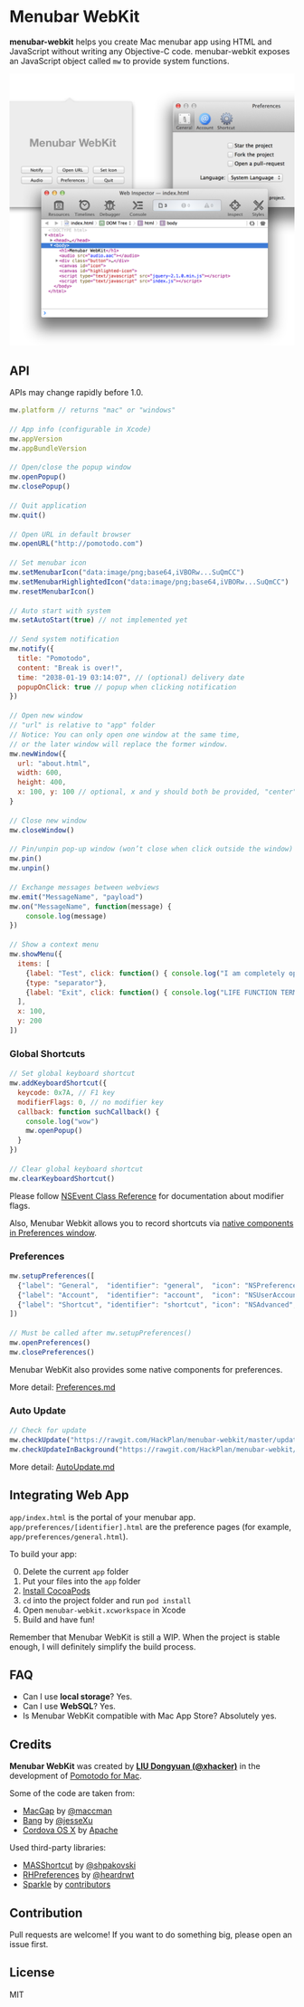 # Menubar WebKit

**menubar-webkit** helps you create Mac menubar app using HTML and JavaScript without writing any Objective-C code. menubar-webkit exposes an JavaScript object called ``mw`` to provide system functions.

<img alt="Screenshot" width="907" src="Assets/screenshot.png">

## API

APIs may change rapidly before 1.0.

```js
mw.platform // returns "mac" or "windows"

// App info (configurable in Xcode)
mw.appVersion
mw.appBundleVersion

// Open/close the popup window
mw.openPopup()
mw.closePopup()

// Quit application
mw.quit()

// Open URL in default browser
mw.openURL("http://pomotodo.com")

// Set menubar icon
mw.setMenubarIcon("data:image/png;base64,iVBORw...SuQmCC")
mw.setMenubarHighlightedIcon("data:image/png;base64,iVBORw...SuQmCC")
mw.resetMenubarIcon()

// Auto start with system
mw.setAutoStart(true) // not implemented yet

// Send system notification
mw.notify({
  title: "Pomotodo",
  content: "Break is over!",
  time: "2038-01-19 03:14:07", // (optional) delivery date
  popupOnClick: true // popup when clicking notification
})

// Open new window
// "url" is relative to "app" folder
// Notice: You can only open one window at the same time,
// or the later window will replace the former window.
mw.newWindow({
  url: "about.html",
  width: 600,
  height: 400,
  x: 100, y: 100 // optional, x and y should both be provided, "center" is also a valid value
}

// Close new window
mw.closeWindow()

// Pin/unpin pop-up window (won’t close when click outside the window)
mw.pin()
mw.unpin()

// Exchange messages between webviews
mw.emit("MessageName", "payload")
mw.on("MessageName", function(message) {
	console.log(message)
})

// Show a context menu
mw.showMenu({
  items: [
    {label: "Test", click: function() { console.log("I am completely operational") } },
    {type: "separator"},
    {label: "Exit", click: function() { console.log("LIFE FUNCTION TERMINATED") } }
  ],
  x: 100,
  y: 200
])
```

### Global Shortcuts

```js
// Set global keyboard shortcut
mw.addKeyboardShortcut({
  keycode: 0x7A, // F1 key
  modifierFlags: 0, // no modifier key
  callback: function suchCallback() {
    console.log("wow")
    mw.openPopup()
  }
})

// Clear global keyboard shortcut
mw.clearKeyboardShortcut()
```

Please follow [NSEvent Class Reference](https://developer.apple.com/library/mac/documentation/Cocoa/Reference/ApplicationKit/Classes/NSEvent_Class/Reference/Reference.html#//apple_ref/doc/constant_group/Modifier_Flags) for documentation about modifier flags.

Also, Menubar Webkit allows you to record shortcuts via [native components in Preferences window](Docs/Preferences.md#native-components).

### Preferences

```js
mw.setupPreferences([
  {"label": "General",  "identifier": "general",  "icon": "NSPreferencesGeneral", "height": 192},
  {"label": "Account",  "identifier": "account",  "icon": "NSUserAccounts",       "height": 102},
  {"label": "Shortcut", "identifier": "shortcut", "icon": "NSAdvanced",           "height": 120}
])

// Must be called after mw.setupPreferences()
mw.openPreferences()
mw.closePreferences()
```

Menubar WebKit also provides some native components for preferences.

More detail: [Preferences.md](Docs/Preferences.md)

### Auto Update

```js
// Check for update
mw.checkUpdate("https://rawgit.com/HackPlan/menubar-webkit/master/updater/SampleAppcast.xml")
mw.checkUpdateInBackground("https://rawgit.com/HackPlan/menubar-webkit/master/updater/SampleAppcast.xml")
```

More detail: [AutoUpdate.md](Docs/AutoUpdate.md)

## Integrating Web App

``app/index.html`` is the portal of your menubar app. ``app/preferences/[identifier].html`` are the preference pages (for example, ``app/preferences/general.html``).

To build your app:

0. Delete the current ``app`` folder
0. Put your files into the ``app`` folder
0. [Install CocoaPods](http://guides.cocoapods.org/using/getting-started.html)
0. ``cd`` into the project folder and run ``pod install``
0. Open ``menubar-webkit.xcworkspace`` in Xcode
0. Build and have fun!

Remember that Menubar WebKit is still a WIP. When the project is stable enough, I will definitely simplify the build process.

## FAQ
* Can I use **local storage**? Yes.
* Can I use **WebSQL**? Yes.
* Is Menubar WebKit compatible with Mac App Store? Absolutely yes.

## Credits

**Menubar WebKit** was created by **[LIU Dongyuan (@xhacker)](https://github.com/xhacker)** in the development of [Pomotodo for Mac](http://pomotodo.com).

Some of the code are taken from:

* [MacGap](https://github.com/maccman/macgap) by [@maccman](https://github.com/maccman)
* [Bang](https://github.com/jesseXu/Bang) by [@jesseXu](https://github.com/jesseXu)
* [Cordova OS X](https://github.com/apache/cordova-osx) by [Apache](http://www.apache.org)

Used third-party libraries:

* [MASShortcut](https://github.com/shpakovski/MASShortcut) by [@shpakovski](https://github.com/shpakovski)
* [RHPreferences](https://github.com/heardrwt/RHPreferences) by [@heardrwt](https://github.com/heardrwt)
* [Sparkle](https://github.com/sparkle-project/Sparkle) by [contributors](https://github.com/sparkle-project/Sparkle/graphs/contributors)

## Contribution

Pull requests are welcome! If you want to do something big, please open an issue first.

## License

MIT
